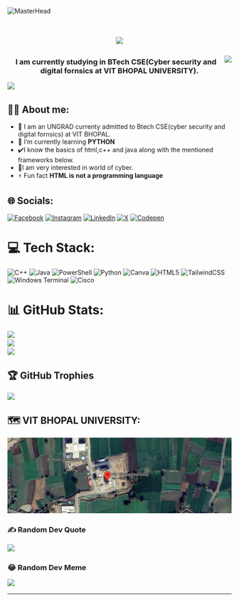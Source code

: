 ![MasterHead](https://firebasestorage.googleapis.com/v0/b/flexi-coding.appspot.com/o/dempgi7-520f8d5f-63d4-4453-8822-dbc149ae27f8.gif?alt=media&token=91c0c7b2-93c3-4029-b011-1a8703c5730d)
<h1 align="center">
    <img src="https://readme-typing-svg.herokuapp.com/?font=Righteous&size=35&center=true&vCenter=true&width=500&height=70&duration=4000&lines=Hi+There!+👋;+I'm+Aditya+Roy!;" />
</h1>
<img align="right" src="https://visitor-badge.laobi.icu/badge?page_id=AdityaRoy999.AdityaRoy999" />
<h3 align="center">I am currently studying in BTech CSE(Cyber security and digital fornsics at VIT BHOPAL UNIVERSITY).</h3>

[![](https://visitcount.itsvg.in/api?id=AdityaRoy999&icon=5&color=0)](https://visitcount.itsvg.in)

## 🙆‍♂️ About me:
- 🙂 I am an UNGRAD currenty admitted to Btech CSE(cyber security and digital fornsics) at VIT BHOPAL.
- 🌱 I’m currently learning **PYTHON**
- ✔️I know the basics of html,c++ and java along with the mentioned frameworks  below.
- 📑I am very interested in world of cyber.
- ⚡ Fun fact **HTML is not a programming language**
  

## 🌐 Socials:
[![Facebook](https://img.shields.io/badge/Facebook-%231877F2.svg?logo=Facebook&logoColor=white)](https://facebook.com/100038709563785) [![Instagram](https://img.shields.io/badge/Instagram-%23E4405F.svg?logo=Instagram&logoColor=white)](https://instagram.com/a_d_i_t_y_a5005) [![LinkedIn](https://img.shields.io/badge/LinkedIn-%230077B5.svg?logo=linkedin&logoColor=white)](https://linkedin.com/in/aditya-roy-0492ab26b) [![X](https://img.shields.io/badge/X-black.svg?logo=X&logoColor=white)](https://x.com/ANONYMOUS43580) [![Codepen](https://img.shields.io/badge/Codepen-000000?style=for-the-badge&logo=codepen&logoColor=white)](https://codepen.io/Aditya-Roy-the-broski) 

# 💻 Tech Stack:
![C++](https://img.shields.io/badge/c++-%2300599C.svg?style=for-the-badge&logo=c%2B%2B&logoColor=white) ![Java](https://img.shields.io/badge/java-%23ED8B00.svg?style=for-the-badge&logo=openjdk&logoColor=white) ![PowerShell](https://img.shields.io/badge/PowerShell-%235391FE.svg?style=for-the-badge&logo=powershell&logoColor=white) ![Python](https://img.shields.io/badge/python-3670A0?style=for-the-badge&logo=python&logoColor=ffdd54) ![Canva](https://img.shields.io/badge/Canva-%2300C4CC.svg?style=for-the-badge&logo=Canva&logoColor=white) ![HTML5](https://img.shields.io/badge/html5-%23E34F26.svg?style=for-the-badge&logo=html5&logoColor=white) ![TailwindCSS](https://img.shields.io/badge/tailwindcss-%2338B2AC.svg?style=for-the-badge&logo=tailwind-css&logoColor=white) ![Windows Terminal](https://img.shields.io/badge/Windows%20Terminal-%234D4D4D.svg?style=for-the-badge&logo=windows-terminal&logoColor=white) ![Cisco](https://img.shields.io/badge/cisco-%23049fd9.svg?style=for-the-badge&logo=cisco&logoColor=black)
# 📊 GitHub Stats:
![](https://github-readme-stats.vercel.app/api?username=AdityaRoy999&theme=tokyonight&hide_border=false&include_all_commits=true&count_private=true)<br/>
![](https://github-readme-streak-stats.herokuapp.com/?user=AdityaRoy999&theme=tokyonight&hide_border=false)<br/>
![](https://github-readme-stats.vercel.app/api/top-langs/?username=AdityaRoy999&theme=tokyonight&hide_border=false&include_all_commits=true&count_private=true&layout=compact)

## 🏆 GitHub Trophies 
![](https://github-profile-trophy.vercel.app/?username=AdityaRoy999&theme=radical&no-frame=false&no-bg=false&margin-w=4)

## 🗺️ VIT BHOPAL UNIVERSITY:
![Map](https://raw.githubusercontent.com/AdityaRoy999/AdityaRoy999/main/vitbhopal%20university%20.png)
[]([https://www.google.com/maps/place/your-location](https://www.google.co.in/maps/place/VIT+Bhopal+University/@23.0778216,76.8495819,763m/data=!3m1!1e3!4m6!3m5!1s0x397ce9ceaaaaaaab:0xa224b6b82b421f83!8m2!3d23.0774715!4d76.8512871!16s%2Fg%2F11hbgkdndx?entry=ttu))


### ✍️ Random Dev Quote
![](https://quotes-github-readme.vercel.app/api?type=horizontal&theme=tokyonight)

### 😂 Random Dev Meme
<img src='https://randommeme-five.vercel.app/' style="height: 400px;"/>

---


